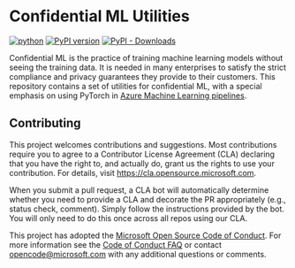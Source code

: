 # Confidential ML Utilities

[![python](https://github.com/Azure/confidential-ml-utils/workflows/python/badge.svg)](https://github.com/Azure/confidential-ml-utils/actions?query=workflow%3Apython)
[![PyPI version](https://badge.fury.io/py/confidential-ml-utils.svg)](https://badge.fury.io/py/confidential-ml-utils)
[![PyPI - Downloads](https://img.shields.io/pypi/dm/confidential-ml-utils)](https://pypi.org/project/confidential-ml-utils/)

Confidential ML is the practice of training machine learning models without
seeing the training data. It is needed in many enterprises to satisfy the
strict compliance and privacy guarantees they provide to their customers. This
repository contains a set of utilities for confidential ML, with a special
emphasis on using PyTorch in
[Azure Machine Learning pipelines](https://aka.ms/pl-concept).

## Contributing

This project welcomes contributions and suggestions.  Most contributions require you to agree to a
Contributor License Agreement (CLA) declaring that you have the right to, and actually do, grant us
the rights to use your contribution. For details, visit https://cla.opensource.microsoft.com.

When you submit a pull request, a CLA bot will automatically determine whether you need to provide
a CLA and decorate the PR appropriately (e.g., status check, comment). Simply follow the instructions
provided by the bot. You will only need to do this once across all repos using our CLA.

This project has adopted the [Microsoft Open Source Code of Conduct](https://opensource.microsoft.com/codeofconduct/).
For more information see the [Code of Conduct FAQ](https://opensource.microsoft.com/codeofconduct/faq/) or
contact [opencode@microsoft.com](mailto:opencode@microsoft.com) with any additional questions or comments.

